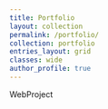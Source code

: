 ```yaml
---
title: Portfolio
layout: collection
permalink: /portfolio/
collection: portfolio
entries_layout: grid
classes: wide
author_profile: true
---
```

WebProject
